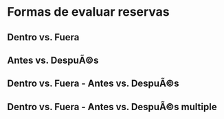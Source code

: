 # Formas de evaluar reservas

## Dentro vs. Fuera

## Antes vs. DespuÃ©s

## Dentro vs. Fuera - Antes vs. DespuÃ©s

## Dentro vs. Fuera - Antes vs. DespuÃ©s multiple
